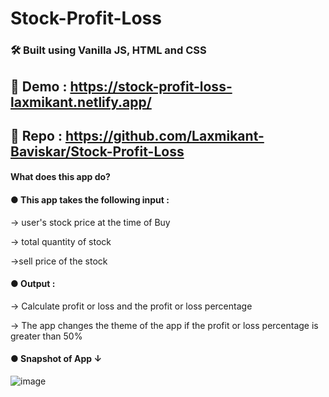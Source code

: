 # Stock-Profit-Loss
### 🛠 Built using Vanilla JS, HTML and CSS

## 📍 Demo : https://stock-profit-loss-laxmikant.netlify.app/

## 📍 Repo : https://github.com/Laxmikant-Baviskar/Stock-Profit-Loss

#### What does this app do?

#### ● This app takes the following input : 

  → user's stock price at the time of Buy

  → total  quantity of stock

  →sell price of the stock

#### ●  Output :

  → Calculate profit or loss and the profit or loss percentage

  → The app changes the theme of the app if the profit or loss percentage is greater than 50%

#### ● Snapshot of App ↓

![image](https://user-images.githubusercontent.com/99134289/183124732-c9f309a5-365d-4b51-95c8-a8629484933f.png)
